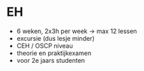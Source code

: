 # EH
- 6 weken, 2x3h per week -> max 12 lessen
- excursie (dus lesje minder)
- CEH / OSCP niveau
- theorie en praktijkexamen
- voor 2e jaars studenten